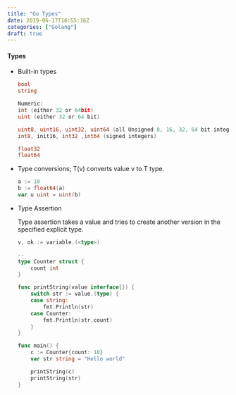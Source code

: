 ```yaml
---
title: "Go Types"
date: 2019-06-17T16:55:16Z
categories: ["Golang"]
draft: true
---
```


#### **Types**
* Built-in types
    ``` go
    bool 
    string
    
    Numeric:
    int (either 32 or 64bit)
    uint (either 32 or 64 bit)
    
    uint8, uint16, uint32, uint64 (all Unsigned 8, 16, 32, 64 bit integers respectively)
    int8, init16, int32 ,int64 (signed integers)
    
    float32
    float64
    ```
* Type conversions; T(v) converts value v to T type.
    ``` go
    a := 10
    b := float64(a)
    var u uint = uint(b)
    ```
* Type Assertion
    
    Type assertion takes a value and tries to create another version in the specified explicit type.
    ``` go
    v, ok := variable.(<type>)
    
    -- 
   type Counter struct {
    	count int
    }
    
    func printString(value interface{}) {
    	switch str := value.(type) {
    	case string:
    		fmt.Println(str)
    	case Counter:
    		fmt.Println(str.count)
    	}
    }
    
    func main() {
    	c := Counter{count: 10}
    	var str string = "Hello world"
    
    	printString(c)
    	printString(str)
    }
    ```